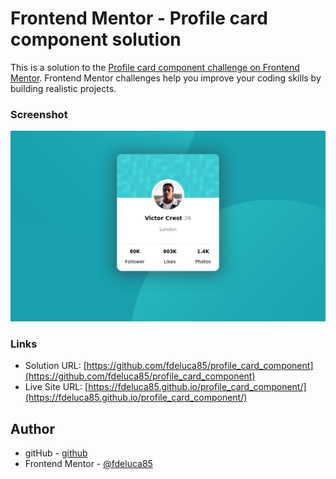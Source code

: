 # Frontend Mentor - Profile card component solution

This is a solution to the [Profile card component challenge on Frontend Mentor](https://www.frontendmentor.io/challenges/profile-card-component-cfArpWshJ). Frontend Mentor challenges help you improve your coding skills by building realistic projects. 

### Screenshot

![screenshot](./img/Screenshot_1.png)

### Links

- Solution URL: [https://github.com/fdeluca85/profile_card_component](https://github.com/fdeluca85/profile_card_component)
- Live Site URL: [https://fdeluca85.github.io/profile_card_component/](https://fdeluca85.github.io/profile_card_component/)


## Author

- gitHub - [github](https://github.com/fdeluca85)
- Frontend Mentor - [@fdeluca85](https://www.frontendmentor.io/profile/fdeluca85)
